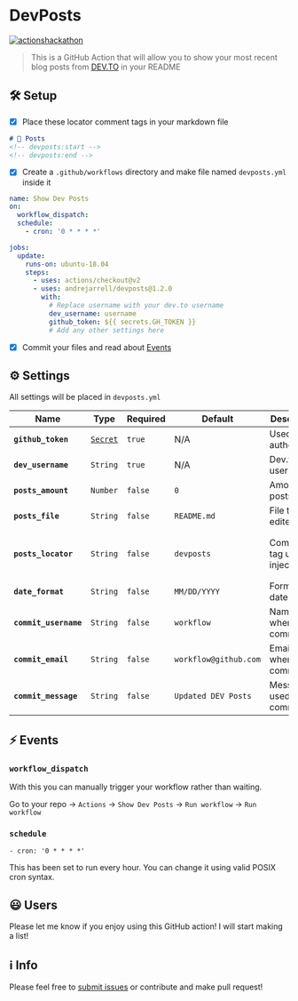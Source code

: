 # DevPosts

[![actionshackathon](https://img.shields.io/badge/%23actionshackathon-0A0A0A?style=flat-square&logo=dev.to&logoColor=white)](https://dev.to/andrejarrell/dev-posts-on-github-4pij)

<!-- devposts:start -->
<!-- devposts:end -->

> This is a GitHub Action that will allow you to show your most recent blog posts from [DEV.TO](https://dev.to) in your README

## 🛠 Setup

- [x] Place these locator comment tags in your markdown file

```markdown
# 📝 Posts
<!-- devposts:start -->
<!-- devposts:end -->
```

- [x] Create a `.github/workflows` directory and make file named `devposts.yml` inside it

```yaml
name: Show Dev Posts
on: 
  workflow_dispatch:
  schedule:
    - cron: '0 * * * *'

jobs:
  update:
    runs-on: ubuntu-18.04
    steps:
      - uses: actions/checkout@v2
      - uses: andrejarrell/devposts@1.2.0
        with:
          # Replace username with your dev.to username
          dev_username: username
          github_token: ${{ secrets.GH_TOKEN }}
          # Add any other settings here
```

- [x] Commit your files and read about [Events](#-events)

## ⚙ Settings

All settings will be placed in `devposts.yml`

| Name | Type | Required | Default | Description | ETC |
| -- | -- | -- | -- | -- | -- |
| **`github_token`** | [`Secret`](https://docs.github.com/en/actions/configuring-and-managing-workflows/authenticating-with-the-github_token) | `true` | N/A | Used to authenticate |
| **`dev_username`** | `String` | `true` | N/A | Dev.to username |
| **`posts_amount`** | `Number` | `false` | `0` | Amount of posts | `0` = all |
| **`posts_file`** | `String` | `false` | `README.md` | File to be edited | Relative to root directory |
| **`posts_locator`** | `String` | `false` | `devposts` | Comment tag used to inject posts | `<!-- devposts:start -->` + `<!-- devposts:end -->` |
| **`date_format`** | `String` | `false` | `MM/DD/YYYY` | Format for date | [Moment.js Formats](https://momentjs.com/docs/#/displaying/format/) |
| **`commit_username`** | `String` | `false` | `workflow` | Name used when commiting |
| **`commit_email`** | `String` | `false` | `workflow@github.com` | Email used when commiting |
| **`commit_message`** | `String` | `false` | `Updated DEV Posts` | Message used when commiting |

## ⚡ Events

### `workflow_dispatch` 

With this you can manually trigger your workflow rather than waiting.

Go to your repo -> `Actions` -> `Show Dev Posts` -> `Run workflow` -> `Run workflow`

### `schedule`

`- cron: '0 * * * *'`

This has been set to run every hour. You can change it using valid POSIX cron syntax.

## 😃 Users

Please let me know if you enjoy using this GitHub action! I will start making a list!

## ℹ Info

Please feel free to [submit issues](https://github.com/andrejarrell/devposts/issues/new) or contribute and make pull request!